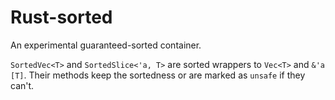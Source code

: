 Rust-sorted
===========

An experimental guaranteed-sorted container.

`SortedVec<T>` and `SortedSlice<'a, T>` are sorted wrappers to `Vec<T>` and `&'a [T]`.
Their methods keep the sortedness or are marked as `unsafe` if they can't.

